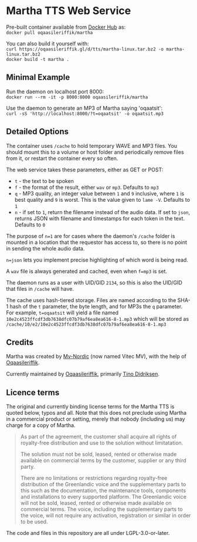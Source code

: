 # Martha TTS Web Service

Pre-built container available from [Docker Hub](https://hub.docker.com/r/oqaasileriffik/martha) as:<br>
`docker pull oqaasileriffik/martha`

You can also build it yourself with:<br>
`curl https://oqaasileriffik.gl/d/tts/martha-linux.tar.bz2 -o martha-linux.tar.bz2`<br>
`docker build -t martha .`

## Minimal Example
Run the daemon on localhost port 8000:<br>
`docker run --rm -it -p 8000:8000 oqaasileriffik/martha`

Use the daemon to generate an MP3 of Martha saying 'oqaatsit':<br>
`curl -sS 'http://localhost:8000/?t=oqaatsit' -o oqaatsit.mp3`

## Detailed Options
The container uses `/cache` to hold temporary WAVE and MP3 files. You should mount this to a volume or host folder and periodically remove files from it, or restart the container every so often.

The web service takes these parameters, either as GET or POST:
* `t` - the text to be spoken
* `f` - the format of the result, either `wav` or `mp3`. Defaults to `mp3`
* `q` - MP3 quality, an integer value between `1` and `9` inclusive, where `1` is best quality and `9` is worst. This is the value given to `lame -V`. Defaults to `1`
* `n` - if set to `1`, return the filename instead of the audio data. If set to `json`, returns JSON with filename and timestamps for each token in the text. Defaults to `0`

The purpose of `n=1` are for cases where the daemon's `/cache` folder is mounted in a location that the requestor has access to, so there is no point in sending the whole audio data.

`n=json` lets you implement precise highlighting of which word is being read.

A `wav` file is always generated and cached, even when `f=mp3` is set.

The daemon runs as a user with UID/GID `2134`, so this is also the UID/GID that files in `/cache` will have.

The cache uses hash-tiered storage. Files are named according to the SHA-1 hash of the `t` parameter, the byte length, and for MP3s the `q` parameter. For example, `t=oqaatsit` will yield a file named `10e2c4523ffcdf3db7638dfc07b79af6ea8ea616-8-1.mp3` which will be stored as `/cache/10/e2/10e2c4523ffcdf3db7638dfc07b79af6ea8ea616-8-1.mp3`

## Credits
Martha was created by [Mv-Nordic](http://mv-nordic.com/) (now named Vitec MV), with the help of [Oqaasileriffik](https://oqaasileriffik.gl/).

Currently maintained by [Oqaasileriffik](https://oqaasileriffik.gl/), primarily [Tino Didriksen](mailto:tino@oqaasileriffik.gl).

## Licence terms
The original and currently binding license terms for the Martha TTS is quoted below, typos and all. Note that this does not preclude using Martha in a commercial product or setting, merely that nobody (including us) may charge for a copy of Martha.

> As part of the agreement, the customer shall acquire all rights of royalty-free distribution and use to the solution without limitatation.
>
> The solution must not be sold, leased, rented or otherwise made available on commercial terms by the customer, supplier or any third party.
>
> There are no limitations or restrictions regarding royalty-free distribution of the Greenlandic voice and the supplementary parts to this such as the documentation, the maintenance tools, components and installations to every supported platform. The Greenlandic voice will not be sold, leased, rented or otherwise made available on commercial terms. The voice, including the supplementary parts to the voice, will not require any activation, registration or similar in order to be used.

The code and files in this repository are all under LGPL-3.0-or-later.
